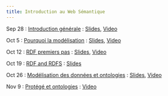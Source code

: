 ```yaml
---
title: Introduction au Web Sémantique
---
```


Sep 28
: [Introduction générale](../seances/week1-introduction-générale)
  : [Slides](../slides/KR1.pdf), [Video](https://mediaserver.unige.ch/play/155387)

Oct 5
: [Pourquoi la modélisation](../seances/week2-pourquoi-la-modélisation)
  : [Slides](../slides/KR2.pdf), [Video](https://mediaserver.unige.ch/play/156498)

Oct 12
: [RDF premiers pas](../seances/week3-rdf-premiers-pas)
  : [Slides](../slides/KR3.pdf), [Video](https://mediaserver.unige.ch/play/157420)

Oct 19
: [RDF and RDFS](../seances/week4-rdf-and-rdfs)
  : [Slides](../slides/KR4.pdf)

Oct 26
: [Modélisation des données et ontologies](../seances/week5-data-and-ontologies)
  : [Slides](../slides/KR5.pdf), [Video](https://mediaserver.unige.ch/play/159503)

Nov 9
: [Protégé et ontologies](#)
  : [Video](https://mediaserver.unige.ch/play/161301)


